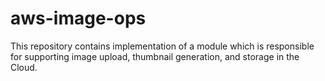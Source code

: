 # aws-image-ops
This repository contains implementation of a module which is responsible for supporting image upload, thumbnail generation, and storage in the Cloud.
